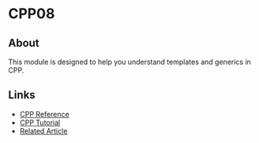   # CPP08

  ## About ##

  This module is designed to help you understand templates and generics in CPP.

  ## Links ##
  - [CPP Reference](https://en.cppreference.com/)
  - [CPP Tutorial](https://www.w3schools.com/cpp/default.asp)
  - [Related Article](https://cplusplus.com/doc/oldtutorial/templates/)
